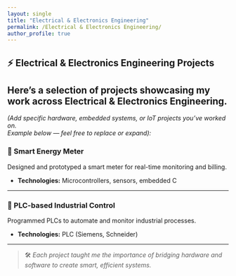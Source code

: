 ```yaml
---
layout: single
title: "Electrical & Electronics Engineering"
permalink: /Electrical & Electronics Engineering/
author_profile: true
---
```


## ⚡ Electrical & Electronics Engineering Projects

Here’s a selection of projects showcasing my work across Electrical & Electronics Engineering.
---

*(Add specific hardware, embedded systems, or IoT projects you’ve worked on.  
Example below — feel free to replace or expand):*

### 📌 Smart Energy Meter
Designed and prototyped a smart meter for real-time monitoring and billing.
- **Technologies:** Microcontrollers, sensors, embedded C

---

### 📌 PLC-based Industrial Control
Programmed PLCs to automate and monitor industrial processes.
- **Technologies:** PLC (Siemens, Schneider)

---

> 🛠 *Each project taught me the importance of bridging hardware and software to create smart, efficient systems.*
